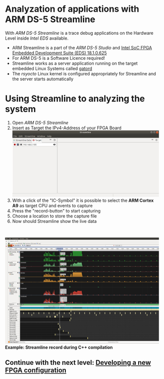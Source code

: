 
# Analyzation of applications with ARM DS-5 Streamline
With *ARM DS-5 Streamline* is a trace debug applications on the Hardware Level inside *Intel EDS* available.

* ARM Streamline is a part of the *ARM DS-5 Studio* and [Intel SoC FPGA Embedded Development Suite (EDS) 18.1.0.625](https://www.intel.com/content/www/us/en/software/programmable/soc-eds/overview.html)
* For ARM DS-5 is a Software Licence required!
* Streamline works as a server application running on the target  embedded Linux Systems called  [gatord](https://github.com/ARM-software/gator)
* The *rsyocto* Linux kernel is configured appropriately for Streamline and the server starts automatically

# Using Streamline to analyzing the system
1. Open *ARM DS-5 Streamline*
2. Insert  as Target the IPv4-Address of your FPGA Board
  ![Alt text]( 	StreamlineConf.jpg?raw=true "Streamline configuration")
3. With a click of the "IC-Symbol" it is possible to select the **ARM Cortex A9** as target CPU and events to capture
4. Press the "record-button" to start capturing
5. Choose a location to store the capture file
6. Now should Streamline show the live data
<br>


![Alt text](StreamlineExampleRecord.jpg?raw=true "Streamline sample recourd")
**Example: Streamline record during C++ compilation**

 ## Continue with the next level: [Developing a new FPGA configuration](6_newFPGAconf.md)
